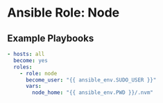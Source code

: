 Ansible Role: Node
==================

## Example Playbooks

```yaml
- hosts: all
  become: yes
  roles:
    - role: node
      become_user: "{{ ansible_env.SUDO_USER }}"
      vars:
        node_home: "{{ ansible_env.PWD }}/.nvm"
```


